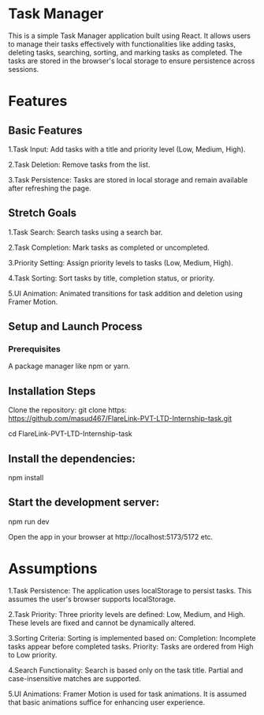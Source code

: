 # Task Manager

This is a simple Task Manager application built using React. It allows users to manage their tasks effectively with functionalities like adding tasks, deleting tasks, searching, sorting, and marking tasks as completed. The tasks are stored in the browser's local storage to ensure persistence across sessions.
# Features
## Basic Features
1.Task Input: Add tasks with a title and priority level (Low, Medium, High).

2.Task Deletion: Remove tasks from the list.

3.Task Persistence: Tasks are stored in local storage and remain available after refreshing the page.
## Stretch Goals
1.Task Search: Search tasks using a search bar.

2.Task Completion: Mark tasks as completed or uncompleted.

3.Priority Setting: Assign priority levels to tasks (Low, Medium, High).

4.Task Sorting: Sort tasks by title, completion status, or priority.

5.UI Animation: Animated transitions for task addition and deletion using Framer Motion.

## Setup and Launch Process
### Prerequisites
A package manager like npm or yarn.
## Installation Steps
Clone the repository:
git clone https: https://github.com/masud467/FlareLink-PVT-LTD-Internship-task.git

cd FlareLink-PVT-LTD-Internship-task
## Install the dependencies:
npm install
## Start the development server:
npm run dev

Open the app in your browser at http://localhost:5173/5172 etc.

# Assumptions
1.Task Persistence:
The application uses localStorage to persist tasks. This assumes the user's browser supports localStorage.

2.Task Priority:
Three priority levels are defined: Low, Medium, and High. These levels are fixed and cannot be dynamically altered.

3.Sorting Criteria:
Sorting is implemented based on:
Completion: Incomplete tasks appear before completed tasks.
Priority: Tasks are ordered from High to Low priority.

4.Search Functionality:
Search is based only on the task title. Partial and case-insensitive matches are supported.

5.UI Animations:
Framer Motion is used for task animations. It is assumed that basic animations suffice for enhancing user experience.
